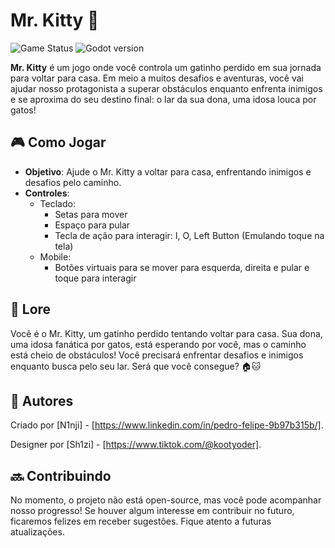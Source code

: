 # Mr. Kitty 🐾

![Game Status](https://img.shields.io/badge/status-active-brightgreen)  ![Godot version](https://img.shields.io/badge/engine-Godot%204.4-blue)

**Mr. Kitty** é um jogo onde você controla um gatinho perdido em sua jornada para voltar para casa. 
Em meio a muitos desafios e aventuras, você vai ajudar nosso protagonista a superar obstáculos enquanto enfrenta inimigos e se aproxima do seu destino final: o lar da sua dona, uma idosa louca por gatos!

## 🎮 Como Jogar

- **Objetivo**: Ajude o Mr. Kitty a voltar para casa, enfrentando inimigos e desafios pelo caminho.
- **Controles**:
  - Teclado:
    - Setas para mover
    - Espaço para pular
    - Tecla de ação para interagir: I, O, Left Button (Emulando toque na tela)
  - Mobile:
    - Botões virtuais para se mover para esquerda, direita e pular e toque para interagir

## 📝 Lore

Você é o Mr. Kitty, um gatinho perdido tentando voltar para casa. Sua dona, uma idosa fanática por gatos, 
está esperando por você, mas o caminho está cheio de obstáculos! Você precisará enfrentar desafios e inimigos enquanto busca pelo seu lar. Será que você consegue? 🏠🐱

## 📜 Autores

Criado por [N1nji] - [https://www.linkedin.com/in/pedro-felipe-9b97b315b/].

Designer por [Sh1zi] - [https://www.tiktok.com/@kootyoder].

## 🔜 Contribuindo

No momento, o projeto não está open-source, mas você pode acompanhar nosso progresso! Se houver algum interesse em contribuir no futuro, ficaremos felizes em receber sugestões. Fique atento a futuras atualizações.
